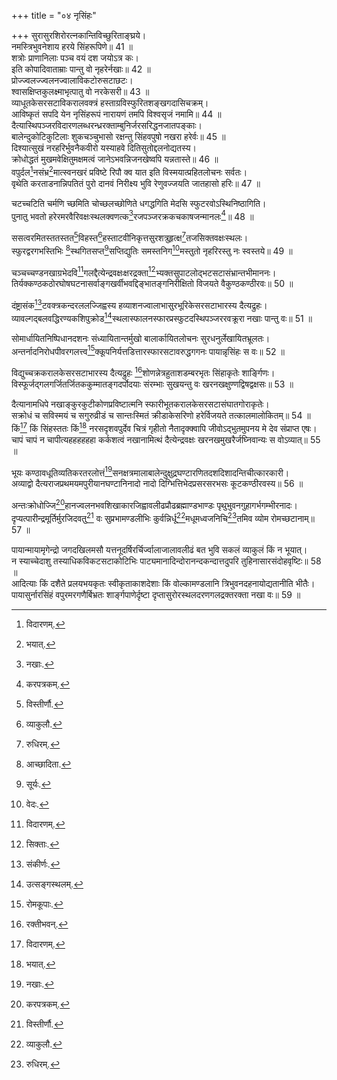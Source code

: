 +++
title = "०४ नृसिंहः"

+++
सुरासुरशिरोरत्नकान्तिविच्छुरिताङ्घ्रये।  
नमस्त्रिभुवनेशाय हरये सिंहरूपिणे॥ 41 ॥  
शत्रोः प्राणानिलाः पञ्च वयं दश जयोऽत्र कः।  
इति कोपादिवाताम्राः पान्तु वो नृहरेर्नखाः॥ 42 ॥  
प्रोज्ज्वलज्ज्वलनज्वालाविकटोरुसटाछटः।  
श्वासक्षिप्तकुलक्ष्माभृत्पातु वो नरकेसरी॥ 43 ॥  
व्याधूतकेसरसटाविकरालवक्त्रं हस्ताग्रविस्फुरितशङ्खगदासिचक्रम्।  
आविष्कृतं सपदि येन नृसिंहरूपं नारायणं तमपि विश्वसृजं नमामि॥ 44 ॥  
दैत्यास्थिपञ्जरविदारणलब्धरन्ध्ररक्ताम्बुनिर्जरसरिद्धनजातपङ्काः।  
बालेन्दुकोटिकुटिलाः शुकचञ्चुभासो रक्षन्तु सिंहवपुषो नखरा हरेर्वः॥ 45 ॥  
दिश्यात्सुखं नरहरिर्भुवनैकवीरो यस्याहवे दितिसुतोद्दलनोद्यतस्य।  
क्रोधोद्धतं मुखमवेक्षितुमक्षमत्वं जानेऽभवन्निजनखेष्वपि यन्नतास्ते॥ 46 ॥  
वपुर्दल[^1]नसंभ्र[^2]मात्स्वनखरं प्रविष्टे रिपौ क्व यात इति विस्मयात्प्रहितलोचनः सर्वतः।  
वृथेति करताडनान्निपतितं पुरो दानवं निरीक्ष्य भुवि रेणुवज्जयति जातहासो हरिः॥ 47 ॥  


[^1]: विदारणम्.


[^2]: भयात्.
 
चटच्चटिति चर्मणि च्छमिति चोच्छलच्छोणिते धगद्धगिति मेदसि स्फुटरवोऽस्थिनिष्ठागिति।  
पुनातु भवतो हरेरमरवैरिवक्षःस्थलक्वणत्क[^3]रजपञ्जरक्रकचकाषजन्मानलः[^4]॥ 48 ॥  


[^3]: नखाः.


[^4]: करपत्रकम्.
 
ससत्वरमितस्ततस्तत[^5]विहस्त[^6]हस्ताटवीनिकृत्तसुरशत्रुहृत्क्ष[^7]तजसिक्तवक्षःस्थलः।  
स्फुरद्वरगभस्तिभिः [^8]स्थगितसप्त[^9]सप्तिद्युतिः समस्तनिग[^10]मस्तुतो नृहरिरस्तु नः स्वस्तये॥ 49 ॥  


[^5]: विस्तीर्णौ.


[^6]: व्याकुलौ.


[^7]: रुधिरम्.


[^8]: आच्छादिता.


[^9]: सूर्यः.


[^10]: वेदः.
 
चञ्चच्चण्डनखाग्रभेदवि[^11]गलद्दैत्येन्द्रवक्षःक्षरद्रक्ता[^12]भ्यक्तसुपाटलोद्भटसटासंभ्रान्तभीमाननः।  
तिर्यक्कण्ठकठोरघोषघटनासर्वाङ्गखर्वीभवद्दिङ्भातङ्गनिरीक्षितो विजयते वैकुण्ठकण्ठीरवः॥ 50 ॥  


[^11]: विदारणम्.


[^12]: सिक्ताः.
 
दंष्ट्रासंक[^13]टवक्त्रकन्दरललज्जिह्वस्य हव्याशनज्वालाभासुरभूरिकेसरसटाभारस्य दैत्यद्रुहः।  
व्यावल्गद्बलवद्धिरण्यकशिपुक्रोड[^14]स्थलास्फालनस्फारप्रस्फुटदस्थिपञ्जररवक्रूरा नखाः पान्तु वः॥ 51 ॥  


[^13]: संकीर्णः.


[^14]: उत्सङ्गस्थलम्.
 
सोमार्धायितनिष्पिधानदशनः संध्यायितान्तर्मुखो बालार्कायितलोचनः सुरधनुर्लेखायितभ्रूलतः।  
अन्तर्नादनिरोधपीवरगलत्त्व[^15]क्कूपनिर्यत्तडित्तारस्फारसटावरुद्धगगनः पायान्नृसिंहः स वः॥ 52 ॥  


[^15]: रोमकूपाः.
 
विद्युच्चक्रकरालकेसरसटाभारस्य दैत्यद्रुहः [^16]शोणन्नेत्रहुताशडम्बरभृतः सिंहाकृतेः शार्ङ्गिणः।  
विस्फूर्जद्गलगर्जितर्जितककुम्मातङ्गदर्पोदयाः संरम्भाः सुखयन्तु वः खरनखक्षुण्णद्विषद्वक्षसः॥ 53 ॥  


[^16]: रक्तीभवन्.
 
दैत्यानामधिपे नखाङ्कुरकुटीकोणप्रविष्टात्मनि स्फारीभूतकरालकेसरसटासंघातगोराकृतेः।  
सक्रोधं च सविस्मयं च सगुरुव्रीडं च सान्तःस्मितं क्रीडाकेसरिणो हरेर्विजयते तत्कालमालोकितम्॥ 54 ॥  
किं[^1] किं सिंहस्ततः किं[^2] नरसदृशवपुर्देव चित्रं गृहीतो नैतादृक्क्वापि जीवोऽद्भुतमुपनय मे देव संप्राप्त एषः।  
चापं चापं न चापीत्यहहहहहहा कर्कशत्वं नखानामित्थं दैत्येन्द्रवक्षः खरनखमुखरैर्जघ्निवान्यः स वोऽव्यात्॥ 55 ॥  


[^1]: हिरण्यकशिपोस्तदनुचरस्य चोक्तिप्रत्युक्तयः.


[^2]: किं भयमित्यर्थः.
 
भूयः कण्ठावधूतिव्यतिकरतरलोत्तं[^3]सनक्षत्रमालाबालेन्दुक्षुद्रघण्टारणितदशदिशादन्तिचीत्कारकारी।  
अव्याद्वो दैत्यराजप्रथमयमपुरीयानघण्टानिनादो नादो दिग्भित्तिभेदप्रसरसरभसः कूटकण्ठीरवस्य॥ 56 ॥  


[^3]: उच्चैःस्थायिनी.
 
अन्तःक्रोधोज्जि[^4]हानज्वलनभवशिखाकारजिह्वावलीढप्रौढब्रह्माण्डभाण्डः पृथुभुवनगुहागर्भगम्भीरनादः।  
दृप्यत्पारीन्द्रमूर्तिर्मुरजिदवतु[^5] वः सुप्रभामण्डलीभिः कुर्वन्निर्धू[^6]मधूमध्वजनिचि[^7]तमिव व्योम रोमच्छटानाम्॥ 57 ॥  


[^5]: सिंहः.


[^6]: अग्निः.


[^7]: व्याप्तम्.
 
पायान्मायामृगेन्द्रो जगदखिलमसौ यत्तनूदर्षिरर्चिर्ज्वालाजालावलीढं बत भुवि सकलं व्याकुलं किं न भूयात्।  
न स्याच्चेदाशु तस्याधिकविकटसटाकोटिभिः पाट्यमानादिन्दोरानन्दकन्दात्तदुपरि तुहिनासारसंदोहवृष्टिः॥ 58 ॥  
आदित्याः किं दशैते प्रलयभयकृतः स्वीकृताकाशदेशाः किं वोल्कामण्डलानि त्रिभुवनदहनायोद्यतानीति भीतैः।  
पायासुर्नारसिंहं वपुरमरगणैर्बिभ्रतः शार्ङ्गपाणेर्दृष्टा दृप्तासुरोरस्थलदरणगलद्रक्तरक्ता नखा वः॥ 59 ॥  
